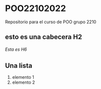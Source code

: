 # POO22102022
Repositorio para el curso de POO grupo 2210

## esto es una cabecera H2
###### Esta es H6

## Una lista

1. elemento 1
1. elemento 2
